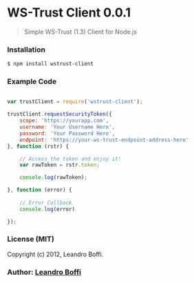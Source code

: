 # WS-Trust Client 0.0.1

> Simple WS-Trust (1.3) Client for Node.js


### Installation

```bash
$ npm install wstrust-client
```

### Example Code

```javascript

var trustClient = require('wstrust-client');

trustClient.requestSecurityToken({
    scope: 'https://yourapp.com',
    username: 'Your Username Here',
    password: 'Your Password Here',
    endpoint: 'https://your-ws-trust-endpoint-address-here'
}, function (rstr) {

	// Access the token and enjoy it!
	var rawToken = rstr.token;

	console.log(rawToken);

}, function (error) {
	
	// Error Callback
	console.log(error)

});

```

### License (MIT)

Copyright (c) 2012, Leandro Boffi.

### Author: [Leandro Boffi][0]

[0]: http://github.com/leandrob/
